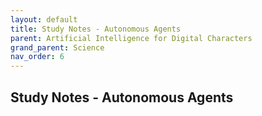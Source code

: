 ```yaml
---
layout: default
title: Study Notes - Autonomous Agents
parent: Artificial Intelligence for Digital Characters
grand_parent: Science
nav_order: 6
---
```


## Study Notes - Autonomous Agents

